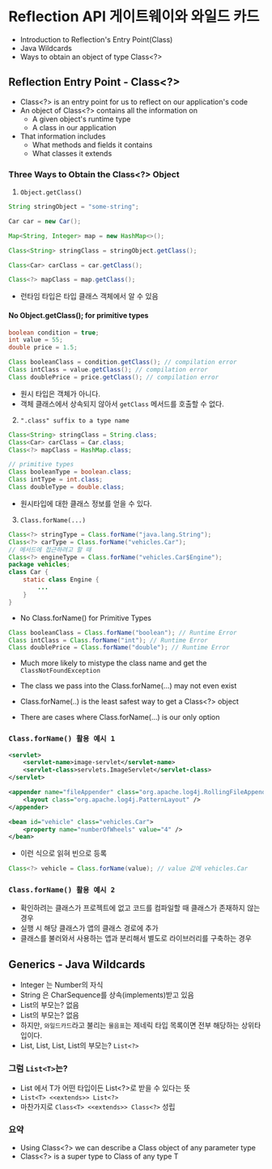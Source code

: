 # Reflection API 게이트웨이와 와일드 카드
- Introduction to Reflection's Entry Point(Class)
- Java Wildcards
- Ways to obtain an object of type Class<?>

## Reflection Entry Point - Class<?>
- Class<?> is an entry point for us to reflect on our application's code
- An object of Class<?> contains all the information on
  - A given object's runtime type
  - A class in our application
- That information includes
  - What methods and fields it contains
  - What classes it extends

### Three Ways to Obtain the Class<?> Object
1. ```Object.getClass()```
```java
String stringObject = "some-string";

Car car = new Car();

Map<String, Integer> map = new HashMap<>();

Class<String> stringClass = stringObject.getClass();

Class<Car> carClass = car.getClass();

Class<?> mapClass = map.getClass();
```
- 런타임 타입은 타입 클래스 객체에서 알 수 있음

#### No Object.getClass(); for primitive types
```java
boolean condition = true;
int value = 55;
double price = 1.5;

Class booleanClass = condition.getClass(); // compilation error
Class intClass = value.getClass(); // compilation error
Class doublePrice = price.getClass(); // compilation error
```
- 원시 타입은 객체가 아니다.
- 객체 클래스에서 상속되지 않아서 ```getClass``` 메서드를 호출할 수 없다.

2. ```".class" suffix to a type name```
```java
Class<String> stringClass = String.class;
Class<Car> carClass = Car.class;
Class<?> mapClass = HashMap.class;

// primitive types
Class booleanType = boolean.class;
Class intType = int.class;
Class doubleType = double.class;
```
- 원시타입에 대한 클래스 정보를 얻을 수 있다.

3. ```Class.forName(...)```
```java
Class<?> stringType = Class.forName("java.lang.String");
Class<?> carType = Class.forName("vehicles.Car");
// 메서드에 접근하려고 할 때
Class<?> engineType = Class.forName("vehicles.Car$Engine");
package vehicles;
class Car {
    static class Engine {
        ...
    }
}
```
- No Class.forName() for Primitive Types
```java
Class booleanClass = Class.forName("boolean"); // Runtime Error
Class intClass = Class.forName("int"); // Runtime Error
Class doublePrice = Class.forName("double"); // Runtime Error
```
- Much more likely to mistype the class name and get the ```ClassNotFoundException```

- The class we pass into the Class.forName(...) may not even exist
- Class.forName(..) is the least safest way to get a Class<?> object
- There are cases where Class.forName(...) is our only option

### ```Class.forName() 활용 예시 1```
```xml
<servlet>
    <servlet-name>image-servlet</servlet-name>
    <servlet-class>servlets.ImageServlet</servlet-class>
</servlet>

<appender name="fileAppender" class="org.apache.log4j.RollingFileAppender">
    <layout class="org.apache.log4j.PatternLayout" />
</appender>

<bean id="vehicle" class="vehicles.Car">
    <property name="numberOfWheels" value="4" />
</bean>
```
- 이런 식으로 읽혀 빈으로 등록
```java
Class<?> vehicle = Class.forName(value); // value 값에 vehicles.Car
```

### ```Class.forName() 활용 예시 2```
- 확인하려는 클래스가 프로젝트에 없고 코드를 컴파일할 때 클래스가 존재하지 않는 경우
- 실행 시 해당 클래스가 앱의 클래스 경로에 추가
- 클래스를 불러와서 사용하는 앱과 분리해서 별도로 라이브러리를 구축하는 경우

## Generics - Java Wildcards
- Integer 는 Number의 자식
- String 은 CharSequence를 상속(implements)받고 있음
- List<Integer>의 부모는? 없음
- List<String>의 부모는? 없음
- 하지만, ```와일드카드```라고 불리는 ```물음표```는 제네릭 타입 목록이면 전부 해당하는 상위타입이다.
- List<Number>, List<CharSequence>, List<Integer>, List<String>의 부모는? ```List<?>```

### 그럼 ```List<T>```는?
- List<T> 에서 T가 어떤 타입이든 List<?>로 받을 수 있다는 뜻
- ```List<T> <<extends>> List<?>```
- 마찬가지로 ```Class<T> <<extends>> Class<?>``` 성립

### 요약
- Using Class<?> we can describe a Class object of any parameter type
- Class<?> is a super type to Class<T> of any type T
